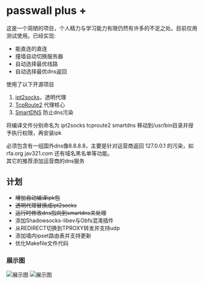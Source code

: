 # passwall plus +

这是一个简陋的项目，个人精力与学习能力有限仍然有许多的不足之处。目前仅用测试使用。已经实现:

- 能直连的直连
- 撞墙自动切换服务器
- 自动选择最优线路
- 自动选择最优dns返回
    
使用了以下开源项目
    
1. [ipt2socks](https://github.com/zfl9/ipt2socks)，透明代理   
2. [TcpRoute2](https://github.com/GameXG/TcpRoute2) 代理核心   
3. [SmartDNS](https://github.com/pymumu/smartdns) 防止dns污染  

将编译文件分别命名为 ipt2socks tcproute2 smartdns 移动到/usr/bin目录并授予执行权限，再安装ipk

必须包含有一组国外dns像8.8.8.8，主要是针对运营商返回 127.0.0.1 的污染，如 rfa.org jav321.com 还有域名黑名单等功能。  
其它的推荐添加运营商的dns服务

## 计划
* ~~增加自动编译ipk包~~  
* ~~透明代理替换成ipt2socks~~  
* ~~运行时修改dns指向到smartdns来处理~~
* 添加Shadowsocks-libev与Obfs混淆插件
* 从REDIRECT切换到TPROXY转发并支持udp
* 添加墙内ipset路由表并支持更新
* 优化Makefile文件代码
### 展示图
<img src="https://github.com/yiguihai/luci-app-passwall/raw/master/view/1.png" alt="展示图" title="查看图片" />
<img src="https://github.com/yiguihai/luci-app-passwall/raw/master/view/2.png" alt="展示图" title="查看图片" />

